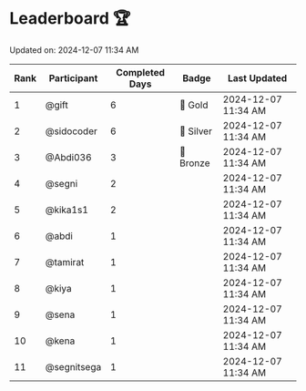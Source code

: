 # Leaderboard 🏆

Updated on: 2024-12-07 11:34 AM

| Rank | Participant       | Completed Days | Badge      | Last Updated         |
|------|-------------------|----------------|------------|----------------------|
| 1    | @gift             | 6              | 🏅 Gold     | 2024-12-07 11:34 AM |
| 2    | @sidocoder        | 6              | 🥈 Silver   | 2024-12-07 11:34 AM |
| 3    | @Abdi036          | 3              | 🥉 Bronze   | 2024-12-07 11:34 AM |
| 4    | @segni            | 2              |            | 2024-12-07 11:34 AM |
| 5    | @kika1s1          | 2              |            | 2024-12-07 11:34 AM |
| 6    | @abdi             | 1              |            | 2024-12-07 11:34 AM |
| 7    | @tamirat          | 1              |            | 2024-12-07 11:34 AM |
| 8    | @kiya             | 1              |            | 2024-12-07 11:34 AM |
| 9    | @sena             | 1              |            | 2024-12-07 11:34 AM |
| 10   | @kena             | 1              |            | 2024-12-07 11:34 AM |
| 11   | @segnitsega       | 1              |            | 2024-12-07 11:34 AM |
